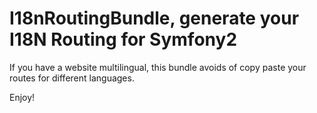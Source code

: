 I18nRoutingBundle, generate your I18N Routing for Symfony2
==========================================================

If you have a website multilingual, this bundle avoids of copy paste your routes
for different languages.

Enjoy!
